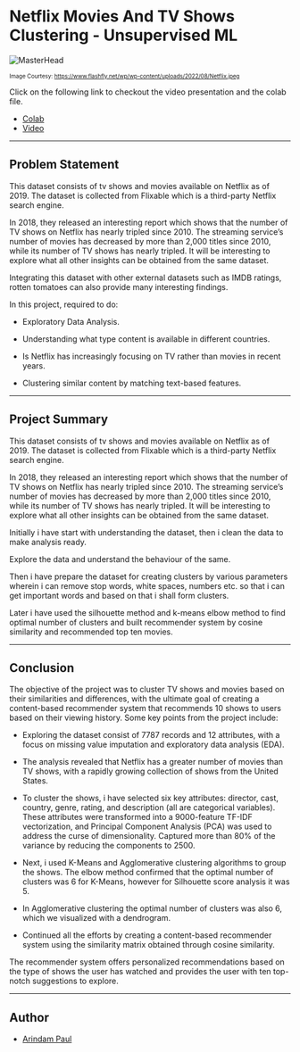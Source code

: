 # Netflix Movies And TV Shows Clustering - Unsupervised ML



![MasterHead](https://www.flashfly.net/wp/wp-content/uploads/2022/08/Netflix.jpeg)

<font size="1">Image Courtesy: https://www.flashfly.net/wp/wp-content/uploads/2022/08/Netflix.jpeg</font>

Click on the following link to checkout the video presentation and the colab file.
- [Colab](https://colab.research.google.com/drive/1T5YKNhrtKYlWGJHgK2DXTRzqhuLOAClm?usp=sharing)
- [Video](https://drive.google.com/file/d/1liBHfhyjyUom-674qqgGQ-zoLx3nbypN/view?usp=sharing)


---

## Problem Statement

This dataset consists of tv shows and movies available on Netflix as of 2019. The dataset is collected from Flixable which is a third-party Netflix search engine.

In 2018, they released an interesting report which shows that the number of TV shows on Netflix has nearly tripled since 2010. The streaming service’s number of movies has decreased by more than 2,000 titles since 2010, while its number of TV shows has nearly tripled. It will be interesting to explore what all other insights can be obtained from the same dataset.

Integrating this dataset with other external datasets such as IMDB ratings, rotten tomatoes can also provide many interesting findings.

In this project, required to do:

- Exploratory Data Analysis.

- Understanding what type content is available in different countries.

- Is Netflix has increasingly focusing on TV rather than movies in recent years.

- Clustering similar content by matching text-based features.

---

## Project Summary

This dataset consists of tv shows and movies available on Netflix as of 2019. The dataset is collected from Flixable which is a third-party Netflix search engine.

In 2018, they released an interesting report which shows that the number of TV shows on Netflix has nearly tripled since 2010. The streaming service’s number of movies has decreased by more than 2,000 titles since 2010, while its number of TV shows has nearly tripled. It will be interesting to explore what all other insights can be obtained from the same dataset.

Initially i have start with understanding the dataset, then i clean the data to make analysis ready.

Explore the data and understand the behaviour of the same.

Then i have prepare the dataset for creating clusters by various parameters wherein i can remove stop words, white spaces, numbers etc. so that i can get important words and based on that i shall form clusters.

Later i have used the silhouette method and k-means elbow method to find optimal number of clusters and built recommender system by cosine similarity and recommended top ten movies.

---

## Conclusion

The objective of the project was to cluster TV shows and movies based on their similarities and differences, with the ultimate goal of creating a content-based recommender system that recommends 10 shows to users based on their viewing history. Some key points from the project include:

- Exploring the dataset consist of 7787 records and 12 attributes, with a focus on missing value imputation and exploratory data analysis (EDA).

- The analysis revealed that Netflix has a greater number of movies than TV shows, with a rapidly growing collection of shows from the United States.

- To cluster the shows, i have selected six key attributes: director, cast, country, genre, rating, and description (all are categorical variables). These attributes were transformed into a 9000-feature TF-IDF vectorization, and Principal Component Analysis (PCA) was used to address the curse of dimensionality. Captured more than 80% of the variance by reducing the components to 2500.

- Next, i used K-Means and Agglomerative clustering algorithms to group the shows. The elbow method confirmed that the optimal number of clusters was 6 for K-Means, however for Silhouette score analysis it was 5.

- In Agglomerative clustering the optimal number of clusters was also 6, which we visualized with a dendrogram.

- Continued all the efforts by creating a content-based recommender system using the similarity matrix obtained through cosine similarity.

The recommender system offers personalized recommendations based on the type of shows the user has watched and provides the user with ten top-notch suggestions to explore.

---

## Author

- [Arindam Paul](https://www.linkedin.com/in/arindam-paul-19a085187/)
